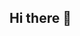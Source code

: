 ## Hi there 👋

<!--
**CapnDred/CapnDred** is a ✨ _special_ ✨ repository because its `README.md` (this file) appears on your GitHub profile.

Here are some ideas to get you started:

- 🔭 I’m currently working on learning to code with School of Code
- 🌱 I’m currently learning HTML and CSS
- 👯 I’m looking to collaborate on learning opportunities
- 🤔 I’m looking for help with all of it!!!
- 💬 Ask me about Jackie Chan
- 📫 How to reach me: email is probably the best bet
- 😄 Pronouns: He/Him
- ⚡ Fun fact: I very briefly appear in Fantastic Beasts: The Crimes of Grindelwald
-->
